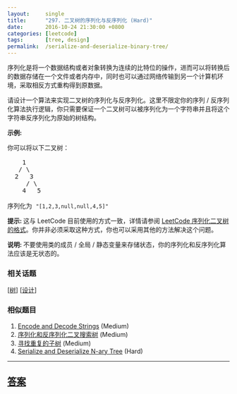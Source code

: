 ```yaml
---
layout:     single
title:      "297. 二叉树的序列化与反序列化 (Hard)"
date:       2016-10-24 21:30:00 +0800
categories: [leetcode]
tags:       [tree, design]
permalink:  /serialize-and-deserialize-binary-tree/
---
```


<p>序列化是将一个数据结构或者对象转换为连续的比特位的操作，进而可以将转换后的数据存储在一个文件或者内存中，同时也可以通过网络传输到另一个计算机环境，采取相反方式重构得到原数据。</p>

<p>请设计一个算法来实现二叉树的序列化与反序列化。这里不限定你的序列 / 反序列化算法执行逻辑，你只需要保证一个二叉树可以被序列化为一个字符串并且将这个字符串反序列化为原始的树结构。</p>

<p><strong>示例:&nbsp;</strong></p>

<pre>你可以将以下二叉树：

    1
   / \
  2   3
     / \
    4   5

序列化为 <code>&quot;[1,2,3,null,null,4,5]&quot;</code></pre>

<p><strong>提示:&nbsp;</strong>这与 LeetCode 目前使用的方式一致，详情请参阅&nbsp;<a href="/faq/#binary-tree">LeetCode 序列化二叉树的格式</a>。你并非必须采取这种方式，你也可以采用其他的方法解决这个问题。</p>

<p><strong>说明:&nbsp;</strong>不要使用类的成员 / 全局 / 静态变量来存储状态，你的序列化和反序列化算法应该是无状态的。</p>

### 相关话题
  [[树](https://github.com/openset/leetcode/tree/master/tag/tree/README.md)]
  [[设计](https://github.com/openset/leetcode/tree/master/tag/design/README.md)]

### 相似题目
  1. [Encode and Decode Strings](/encode-and-decode-strings) (Medium)
  1. [序列化和反序列化二叉搜索树](/serialize-and-deserialize-bst) (Medium)
  1. [寻找重复的子树](/find-duplicate-subtrees) (Medium)
  1. [Serialize and Deserialize N-ary Tree](/serialize-and-deserialize-n-ary-tree) (Hard)

---

## [答案](https://github.com/openset/leetcode/tree/master/problems/serialize-and-deserialize-binary-tree)
